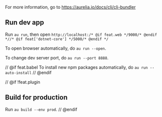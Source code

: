 For more information, go to https://aurelia.io/docs/cli/cli-bundler

## Run dev app

Run `au run`, then open `http://localhost:/* @if feat.web */9000/* @endif *//* @if feat['dotnet-core'] */5000/* @endif */`

To open browser automatically, do `au run --open`.

To change dev server port, do `au run --port 8888`.

// @if feat.babel
To install new npm packages automatically, do `au run --auto-install`
// @endif

// @if !feat.plugin
## Build for production

Run `au build --env prod`.
// @endif

